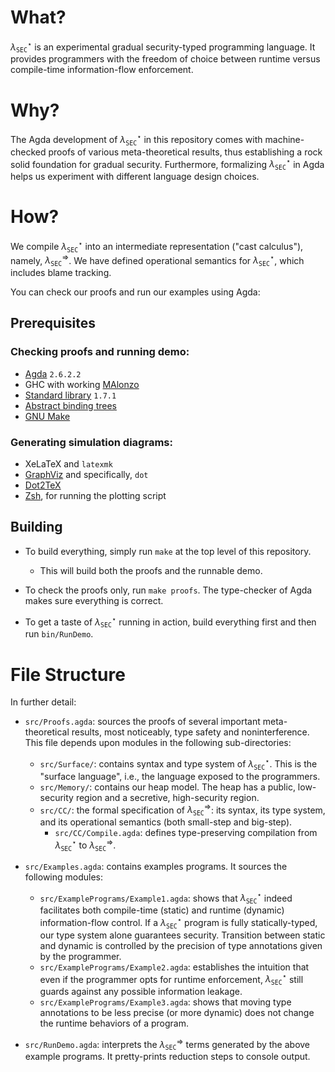 # What?

$\lambda_{\mathtt{SEC}}^\star$ is an experimental gradual security-typed programming language.
It provides programmers with the freedom of choice between runtime versus compile-time
information-flow enforcement.

# Why?

The Agda development of $\lambda_{\mathtt{SEC}}^\star$ in this repository comes with
machine-checked proofs of various meta-theoretical results, thus establishing a rock
solid foundation for gradual security. Furthermore, formalizing $\lambda_{\mathtt{SEC}}^\star$
in Agda helps us experiment with different language design choices.

# How?

We compile $\lambda_{\mathtt{SEC}}^\star$ into an intermediate representation ("cast calculus"),
namely, $\lambda_{\mathtt{SEC}}^\Rightarrow$. We have defined operational semantics for
$\lambda_{\mathtt{SEC}}^\star$, which includes blame tracking.

You can check our proofs and run our examples using Agda:

## Prerequisites

### Checking proofs and running demo:

- [Agda](https://wiki.portal.chalmers.se/agda) `2.6.2.2`
- GHC with working [MAlonzo](https://wiki.portal.chalmers.se/agda/Docs/MAlonzo)
- [Standard library](https://github.com/agda/agda-stdlib) `1.7.1`
- [Abstract binding trees](https://github.com/jsiek/abstract-binding-trees/)
- [GNU Make](https://www.gnu.org/software/make/)

### Generating simulation diagrams:

- XeLaTeX and `latexmk`
- [GraphViz](https://graphviz.org/) and specifically, `dot`
- [Dot2TeX](https://dot2tex.readthedocs.io/en/latest/)
- [Zsh](https://www.zsh.org/), for running the plotting script

## Building

+ To build everything, simply run `make` at the top level of this repository.
    - This will build both the proofs and the runnable demo.

+ To check the proofs only, run `make proofs`. The type-checker of Agda makes sure
  everything is correct.

+ To get a taste of $\lambda_{\mathtt{SEC}}^\star$ running in action, build everything
  first and then run `bin/RunDemo`.

# File Structure

In further detail:

+ `src/Proofs.agda`: sources the proofs of several important
  meta-theoretical results, most noticeably, type safety and noninterference.
  This file depends upon modules in the following sub-directories:
  - `src/Surface/`: contains syntax and type system of
    $\lambda_{\mathtt{SEC}}^\star$. This is the "surface language",
    i.e., the language exposed to the programmers.
  - `src/Memory/`: contains our heap model. The heap has a public, low-security
    region and a secretive, high-security region.
  - `src/CC/`: the formal specification of $\lambda_{\mathtt{SEC}}^\Rightarrow$:
    its syntax, its type system, and its operational semantics (both small-step
    and big-step).
      * `src/CC/Compile.agda`: defines type-preserving compilation
        from $\lambda_{\mathtt{SEC}}^\star$ to $\lambda_{\mathtt{SEC}}^\Rightarrow$.

+ `src/Examples.agda`: contains examples programs. It sources the
  following modules:
  - `src/ExamplePrograms/Example1.agda`: shows that
    $\lambda_{\mathtt{SEC}}^\star$ indeed facilitates both compile-time
    (static) and runtime (dynamic) information-flow control.
    If a $\lambda_{\mathtt{SEC}}^\star$ program is fully statically-typed,
    our type system alone guarantees security. Transition between
    static and dynamic is controlled by the precision of type annotations
    given by the programmer.
  - `src/ExamplePrograms/Example2.agda`: establishes the
    intuition that even if the programmer opts for runtime enforcement,
    $\lambda_{\mathtt{SEC}}^\star$ still guards against any possible
    information leakage.
  - `src/ExamplePrograms/Example3.agda`: shows that moving
    type annotations to be less precise (or more dynamic) does not change
    the runtime behaviors of a program.

+ `src/RunDemo.agda`: interprets the $\lambda_{\mathtt{SEC}}^\Rightarrow$
  terms generated by the above example programs. It pretty-prints
  reduction steps to console output.
